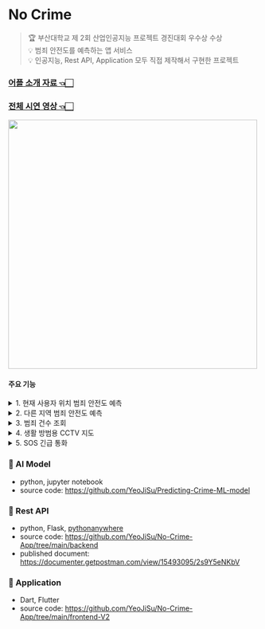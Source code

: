 # No Crime
> 🏆 부산대학교 제 2회 산업인공지능 프로젝트 경진대회 우수상 수상 <br>
> 💡 범죄 안전도를 예측하는 앱 서비스  <br> 
> 💡 인공지능, Rest API, Application 모두 직접 제작해서 구현한 프로젝트 <br> 

### [어플 소개 자료 👈🏻](https://www.canva.com/design/DAFtvgqR1WU/MlijIKjzEDp914R6AgCiiQ/edit?utm_content=DAFtvgqR1WU&utm_campaign=designshare&utm_medium=link2&utm_source=sharebutton)
### [전체 시연 영상 👈🏻](https://photos.app.goo.gl/g7XCYdQawfQ8n8vG7)
<img src="https://github.com/YeoJiSu/No-Crime-App/assets/76769044/965dc848-7ee5-41d0-a563-12cffa838666" height="500"/>


#### 주요 기능


<details>
<summary>1. 현재 사용자 위치 범죄 안전도 예측</summary>
<div markdown="1">       
* 데이터 수집: KOSIS 국가 통계 포털의 범죄 데이터 - https://kosis.kr/index/index.do 
<br>
  
https://github.com/YeoJiSu/No-Crime-App/assets/76769044/40ef858b-6c53-4f06-868f-0985f0a72b34

</div>
</details>

<details>
<summary>2. 다른 지역 범죄 안전도 예측</summary>
<div markdown="1">       

https://github.com/YeoJiSu/No-Crime-App/assets/76769044/9da0cee8-791b-4da9-9676-c254643aec4b

</div>
</details>

<details>
<summary>3. 범죄 건수 조회</summary>
<div markdown="1">       

https://github.com/YeoJiSu/No-Crime-App/assets/76769044/a2e68f96-722f-45da-998b-e403c28f9525

</div>
</details>

<details>
<summary>4. 생활 방범용 CCTV 지도</summary>
<div markdown="1">       
* 데이터 수집: LOCALDATA의 CCTV 정보 - https://www.localdata.go.kr/lif/lifeCtacDataView.do?menuNo=40003

<br>

https://github.com/YeoJiSu/No-Crime-App/assets/76769044/cf7d2635-2ca3-4d53-8e4d-56b93c90a3d1

</div>
</details>

<details>
<summary>5. SOS 긴급 통화</summary>
<div markdown="1">       

https://github.com/YeoJiSu/No-Crime-App/assets/76769044/59378c91-177e-4491-a18c-6ab7d4260245

</div>
</details>



### 🌱 AI Model
* python, jupyter notebook
* source code: https://github.com/YeoJiSu/Predicting-Crime-ML-model

### 🌱 Rest API
* python, Flask, [pythonanywhere](https://www.pythonanywhere.com/)
* source code: https://github.com/YeoJiSu/No-Crime-App/tree/main/backend
* published document: https://documenter.getpostman.com/view/15493095/2s9Y5eNKbV

### 🌱 Application
* Dart, Flutter
* source code: https://github.com/YeoJiSu/No-Crime-App/tree/main/frontend-V2
